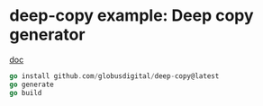 # deep-copy example: Deep copy generator

[doc](https://github.com/globusdigital/deep-copy)

```Go
go install github.com/globusdigital/deep-copy@latest
go generate
go build
```